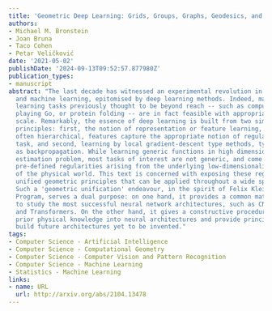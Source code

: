 ```yaml
---
title: 'Geometric Deep Learning: Grids, Groups, Graphs, Geodesics, and Gauges'
authors:
- Michael M. Bronstein
- Joan Bruna
- Taco Cohen
- Petar Veličković
date: '2021-05-02'
publishDate: '2024-09-13T09:52:57.877980Z'
publication_types:
- manuscript
abstract: "The last decade has witnessed an experimental revolution in data science
  and machine learning, epitomised by deep learning methods. Indeed, many high-dimensional
  learning tasks previously thought to be beyond reach -- such as computer vision,
  playing Go, or protein folding -- are in fact feasible with appropriate computational
  scale. Remarkably, the essence of deep learning is built from two simple algorithmic
  principles: first, the notion of representation or feature learning, whereby adapted,
  often hierarchical, features capture the appropriate notion of regularity for each
  task, and second, learning by local gradient-descent type methods, typically implemented
  as backpropagation. While learning generic functions in high dimensions is a cursed
  estimation problem, most tasks of interest are not generic, and come with essential
  pre-defined regularities arising from the underlying low-dimensionality and structure
  of the physical world. This text is concerned with exposing these regularities through
  unified geometric principles that can be applied throughout a wide spectrum of applications.
  Such a 'geometric unification' endeavour, in the spirit of Felix Klein's Erlangen
  Program, serves a dual purpose: on one hand, it provides a common mathematical framework
  to study the most successful neural network architectures, such as CNNs, RNNs, GNNs,
  and Transformers. On the other hand, it gives a constructive procedure to incorporate
  prior physical knowledge into neural architectures and provide principled way to
  build future architectures yet to be invented."
tags:
- Computer Science - Artificial Intelligence
- Computer Science - Computational Geometry
- Computer Science - Computer Vision and Pattern Recognition
- Computer Science - Machine Learning
- Statistics - Machine Learning
links:
- name: URL
  url: http://arxiv.org/abs/2104.13478
---
```

